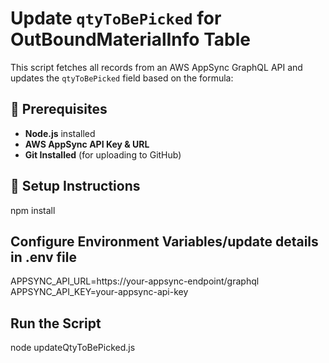 # Update `qtyToBePicked` for OutBoundMaterialInfo Table

This script fetches all records from an AWS AppSync GraphQL API and updates the `qtyToBePicked` field based on the formula:


## 📌 Prerequisites
- **Node.js** installed
- **AWS AppSync API Key & URL**
- **Git Installed** (for uploading to GitHub)

## 🚀 Setup Instructions

npm install

## Configure Environment Variables/update  details in .env file

APPSYNC_API_URL=https://your-appsync-endpoint/graphql
APPSYNC_API_KEY=your-appsync-api-key

## Run the Script
node updateQtyToBePicked.js



